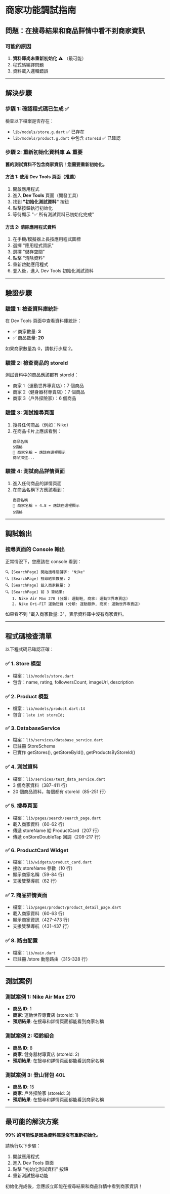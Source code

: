 # 商家功能調試指南

## 問題：在搜尋結果和商品詳情中看不到商家資訊

### 可能的原因

1. **資料庫尚未重新初始化** ⚠️ （最可能）
2. 程式碼編譯問題
3. 資料載入邏輯錯誤

---

## 解決步驟

### 步驟 1: 確認程式碼已生成 ✅

檢查以下檔案是否存在：
- `lib/models/store.g.dart` ✅ 已存在
- `lib/models/product.g.dart` 中包含 `storeId` ✅ 已確認

### 步驟 2: 重新初始化資料庫 ⚠️ **重要**

**舊的測試資料不包含商家資訊！您需要重新初始化。**

#### 方法 1: 使用 Dev Tools 頁面（推薦）
1. 開啟應用程式
2. 進入 **Dev Tools** 頁面（開發工具）
3. 找到 **"初始化測試資料"** 按鈕
4. 點擊按鈕執行初始化
5. 等待顯示 "✅ 所有測試資料已初始化完成"

#### 方法 2: 清除應用程式資料
1. 在手機/模擬器上長按應用程式圖標
2. 選擇 "應用程式資訊"
3. 選擇 "儲存空間"
4. 點擊 "清除資料"
5. 重新啟動應用程式
6. 登入後，進入 Dev Tools 初始化測試資料

---

## 驗證步驟

### 驗證 1: 檢查資料庫統計
在 Dev Tools 頁面中查看資料庫統計：
- ✅ 商家數量: **3**
- ✅ 商品數量: **20**

如果商家數量為 0，請執行步驟 2。

### 驗證 2: 檢查商品的 storeId
測試資料中的商品應該都有 storeId：
- 商家 1（運動世界專賣店）：7 個商品
- 商家 2（健身器材專賣店）：7 個商品
- 商家 3（戶外探險家）：6 個商品

### 驗證 3: 測試搜尋頁面
1. 搜尋任何商品（例如：Nike）
2. 在商品卡片上應該看到：
   ```
   商品名稱
   $價格
   🏪 商家名稱 ← 應該在這裡顯示
   商品描述...
   ```

### 驗證 4: 測試商品詳情頁面
1. 進入任何商品的詳情頁面
2. 在商品名稱下方應該看到：
   ```
   商品名稱
   🏪 商家名稱 ⭐ 4.8 ← 應該在這裡顯示
   $價格
   ```

---

## 調試輸出

### 搜尋頁面的 Console 輸出

正常情況下，您應該在 console 看到：
```
🔍 [SearchPage] 開始搜尋關鍵字: "Nike"
🔍 [SearchPage] 搜尋結果數量: 2
🔍 [SearchPage] 載入商家數量: 3
🔍 [SearchPage] 前 3 筆結果:
   1. Nike Air Max 270 (分類: 運動鞋, 商家: 運動世界專賣店)
   2. Nike Dri-FIT 運動短褲 (分類: 運動服飾, 商家: 運動世界專賣店)
```

如果看不到 "載入商家數量: 3"，表示資料庫中沒有商家資料。

---

## 程式碼檢查清單

以下程式碼已確認正確：

### ✅ 1. Store 模型
- 檔案：`lib/models/store.dart`
- 包含：name, rating, followersCount, imageUrl, description

### ✅ 2. Product 模型
- 檔案：`lib/models/product.dart:14`
- 包含：`late int storeId;`

### ✅ 3. DatabaseService
- 檔案：`lib/services/database_service.dart`
- 已註冊 StoreSchema
- 已實作 getStores(), getStoreById(), getProductsByStoreId()

### ✅ 4. 測試資料
- 檔案：`lib/services/test_data_service.dart`
- 3 個商家資料（387-411 行）
- 20 個商品資料，每個都有 storeId（85-251 行）

### ✅ 5. 搜尋頁面
- 檔案：`lib/pages/search/search_page.dart`
- 載入商家資料（60-62 行）
- 傳遞 storeName 給 ProductCard（207 行）
- 傳遞 onStoreDoubleTap 回調（208-217 行）

### ✅ 6. ProductCard Widget
- 檔案：`lib/widgets/product_card.dart`
- 接收 storeName 參數（10 行）
- 顯示商家名稱（59-84 行）
- 支援雙擊導航（62 行）

### ✅ 7. 商品詳情頁面
- 檔案：`lib/pages/product/product_detail_page.dart`
- 載入商家資料（60-63 行）
- 顯示商家資訊（427-473 行）
- 支援雙擊導航（431-437 行）

### ✅ 8. 路由配置
- 檔案：`lib/main.dart`
- 已註冊 /store 動態路由（315-328 行）

---

## 測試案例

### 測試案例 1: Nike Air Max 270
- **商品 ID**: 1
- **商家**: 運動世界專賣店 (storeId: 1)
- **預期結果**: 在搜尋和詳情頁面都能看到商家名稱

### 測試案例 2: 啞鈴組合
- **商品 ID**: 8
- **商家**: 健身器材專賣店 (storeId: 2)
- **預期結果**: 在搜尋和詳情頁面都能看到商家名稱

### 測試案例 3: 登山背包 40L
- **商品 ID**: 15
- **商家**: 戶外探險家 (storeId: 3)
- **預期結果**: 在搜尋和詳情頁面都能看到商家名稱

---

## 最可能的解決方案

**99% 的可能性是因為資料庫還沒有重新初始化。**

請執行以下步驟：
1. 開啟應用程式
2. 進入 Dev Tools 頁面
3. 點擊 "初始化測試資料" 按鈕
4. 重新測試搜尋功能

初始化完成後，您應該立即能在搜尋結果和商品詳情中看到商家資訊！